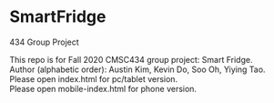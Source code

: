 # SmartFridge

434 Group Project

This repo is for Fall 2020 CMSC434 group project: Smart Fridge.<br/>
Author (alphabetic order): Austin Kim, Kevin Do, Soo Oh, Yiying Tao. <br/>
Please open index.html for pc/tablet version.<br/>
Please open mobile-index.html for phone version.<br/>
